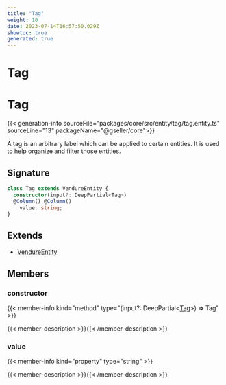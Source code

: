 ```yaml
---
title: "Tag"
weight: 10
date: 2023-07-14T16:57:50.029Z
showtoc: true
generated: true
---
```

<!-- This file was generated from the Vendure source. Do not modify. Instead, re-run the "docs:build" script -->

# Tag
<div class="symbol">


# Tag

{{< generation-info sourceFile="packages/core/src/entity/tag/tag.entity.ts" sourceLine="13" packageName="@gseller/core">}}

A tag is an arbitrary label which can be applied to certain entities.
It is used to help organize and filter those entities.

## Signature

```TypeScript
class Tag extends VendureEntity {
  constructor(input?: DeepPartial<Tag>)
  @Column() @Column()
    value: string;
}
```
## Extends

 * <a href='/typescript-api/entities/vendure-entity#vendureentity'>VendureEntity</a>


## Members

### constructor

{{< member-info kind="method" type="(input?: DeepPartial&#60;<a href='/typescript-api/entities/tag#tag'>Tag</a>&#62;) => Tag"  >}}

{{< member-description >}}{{< /member-description >}}

### value

{{< member-info kind="property" type="string"  >}}

{{< member-description >}}{{< /member-description >}}


</div>
